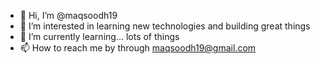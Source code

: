 - 👋 Hi, I’m @maqsoodh19
- 👀 I’m interested in learning new technologies and building great things
- 🌱 I’m currently learning... lots of things
- 📫 How to reach me by through maqsoodh19@gmail.com
